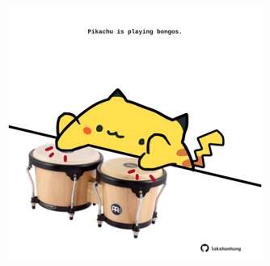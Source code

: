 <!-- built at 07/02/2023, 24:01:38 UTC -->
<p align="center">
  <img width="500" height="500" src="./ReadmeImage.svg">
</p>
